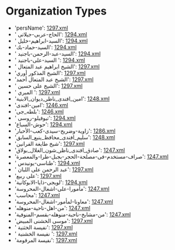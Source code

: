 # Organization Types
 * 'persName'‎: [1297.xml](/Project-Cairo-Urban-News/CairoUrbanNews/blob/master/articles/arabic/1297.xml)
 * ' الحاج-عربى-جيلاتى'‎: [1294.xml](/Project-Cairo-Urban-News/CairoUrbanNews/blob/master/articles/arabic/1294.xml)
 * ' السيد-ابراهيم-خليل'‎: [1294.xml](/Project-Cairo-Urban-News/CairoUrbanNews/blob/master/articles/arabic/1294.xml)
 * 'السيد-حماد-بك'‎: [1294.xml](/Project-Cairo-Urban-News/CairoUrbanNews/blob/master/articles/arabic/1294.xml)
 * ' السيد-عبد-الرحمن-باجنيد'‎: [1294.xml](/Project-Cairo-Urban-News/CairoUrbanNews/blob/master/articles/arabic/1294.xml)
 * ' السيد-على-باجنيد '‎: [1294.xml](/Project-Cairo-Urban-News/CairoUrbanNews/blob/master/articles/arabic/1294.xml)
 * ' الشيخ ابراهيم عبد المتعال'‎: [1297.xml](/Project-Cairo-Urban-News/CairoUrbanNews/blob/master/articles/arabic/1297.xml)
 * 'الشيخ المذكور أوري'‎: [1297.xml](/Project-Cairo-Urban-News/CairoUrbanNews/blob/master/articles/arabic/1297.xml)
 * 'الشيخ عبد المتعال أحمد'‎: [1297.xml](/Project-Cairo-Urban-News/CairoUrbanNews/blob/master/articles/arabic/1297.xml)
 * ' الشيخ على حسين'‎: [1297.xml](/Project-Cairo-Urban-News/CairoUrbanNews/blob/master/articles/arabic/1297.xml)
 * ' الميري '‎: [1297.xml](/Project-Cairo-Urban-News/CairoUrbanNews/blob/master/articles/arabic/1297.xml)
 * 'امين_افندى_ناظر_ديوان_الابنية'‎: [1248.xml](/Project-Cairo-Urban-News/CairoUrbanNews/blob/master/articles/arabic/1248.xml)
 * 'امين-افندى'‎: [1246.xml](/Project-Cairo-Urban-News/CairoUrbanNews/blob/master/articles/arabic/1246.xml)
 * 'بلطه_جى'‎: [1246.xml](/Project-Cairo-Urban-News/CairoUrbanNews/blob/master/articles/arabic/1246.xml)
 * ' تيوفيلو-روسى'‎: [1294.xml](/Project-Cairo-Urban-News/CairoUrbanNews/blob/master/articles/arabic/1294.xml)
 * 'حوش-السباع'‎: [1294.xml](/Project-Cairo-Urban-News/CairoUrbanNews/blob/master/articles/arabic/1294.xml)
 * 'زاوية-وضريح-سيدى-كعب-الأحبار'‎: [1286.xml](/Project-Cairo-Urban-News/CairoUrbanNews/blob/master/articles/arabic/1286.xml)
 * 'سليم_افندى_محافظ_ينبع_السابق'‎: [1248.xml](/Project-Cairo-Urban-News/CairoUrbanNews/blob/master/articles/arabic/1248.xml)
 * 'شيخ طايغة الفرانين'‎: [1297.xml](/Project-Cairo-Urban-News/CairoUrbanNews/blob/master/articles/arabic/1297.xml)
 * 'صادق_افندى_ناظر_شون_الغلال_بولاق'‎: [1247.xml](/Project-Cairo-Urban-News/CairoUrbanNews/blob/master/articles/arabic/1247.xml)
 * 'صراف-مستخدم-فى-مصلحة-الحجر-بجبل-طرا-والمعصرة'‎: [1247.xml](/Project-Cairo-Urban-News/CairoUrbanNews/blob/master/articles/arabic/1247.xml)
 * ' طناسى-يونيدس'‎: [1294.xml](/Project-Cairo-Urban-News/CairoUrbanNews/blob/master/articles/arabic/1294.xml)
 * ' عبد الرحمن على اللبان'‎: [1297.xml](/Project-Cairo-Urban-News/CairoUrbanNews/blob/master/articles/arabic/1297.xml)
 * 'على ربيع'‎: [1297.xml](/Project-Cairo-Urban-News/CairoUrbanNews/blob/master/articles/arabic/1297.xml)
 * 'لويجى-ذايا-الابوكانية'‎: [1294.xml](/Project-Cairo-Urban-News/CairoUrbanNews/blob/master/articles/arabic/1294.xml)
 * 'مأمورا-على-اشغال-المحروسة'‎: [1247.xml](/Project-Cairo-Urban-News/CairoUrbanNews/blob/master/articles/arabic/1247.xml)
 * 'محاسب'‎: [1247.xml](/Project-Cairo-Urban-News/CairoUrbanNews/blob/master/articles/arabic/1247.xml)
 * 'معاونا-لمأمور-اشغال-المحروسة'‎: [1247.xml](/Project-Cairo-Urban-News/CairoUrbanNews/blob/master/articles/arabic/1247.xml)
 * 'من-اهل-ناحية-منوهله'‎: [1247.xml](/Project-Cairo-Urban-News/CairoUrbanNews/blob/master/articles/arabic/1247.xml)
 * 'من-مشايخ-ناحبة-منوهله-بقسم-المنوفية'‎: [1247.xml](/Project-Cairo-Urban-News/CairoUrbanNews/blob/master/articles/arabic/1247.xml)
 * 'موسى الخشنى المبيض'‎: [1297.xml](/Project-Cairo-Urban-News/CairoUrbanNews/blob/master/articles/arabic/1297.xml)
 * ' نفيسة الخثنية'‎: [1297.xml](/Project-Cairo-Urban-News/CairoUrbanNews/blob/master/articles/arabic/1297.xml)
 * ' نفيسة الخشنية '‎: [1297.xml](/Project-Cairo-Urban-News/CairoUrbanNews/blob/master/articles/arabic/1297.xml)
 * 'نفيسة المرقومة'‎: [1297.xml](/Project-Cairo-Urban-News/CairoUrbanNews/blob/master/articles/arabic/1297.xml)
